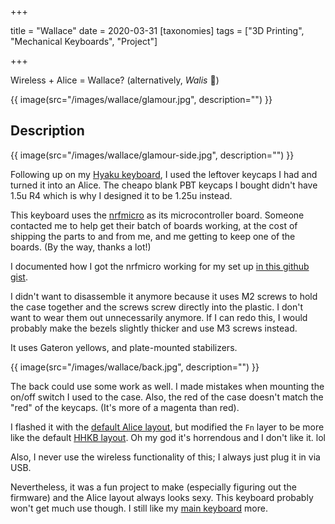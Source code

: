 +++

title = "Wallace"
date = 2020-03-31
[taxonomies]
tags = ["3D Printing", "Mechanical Keyboards", "Project"]

+++

Wireless + Alice = Wallace? (alternatively, *Walis* 🧹)

{{ image(src="/images/wallace/glamour.jpg", description="") }}

<!-- more -->

## Description

{{ image(src="/images/wallace/glamour-side.jpg", description="") }}

Following up on my [Hyaku keyboard](/hyaku-keyboard/), I used the leftover keycaps I had and turned it into an Alice. The cheapo blank PBT keycaps I bought didn't have 1.5u R4 which is why I designed it to be 1.25u instead.

This keyboard uses the [nrfmicro](https://github.com/joric/nrfmicro) as its microcontroller board. Someone contacted me to help get their batch of boards working, at the cost of shipping the parts to and from me, and me getting to keep one of the boards. (By the way, thanks a lot!)

I documented how I got the nrfmicro working for my set up [in this github gist](https://gist.github.com/ramonimbao/46084d633f37828eec351433d4ecaaa7).

I didn't want to disassemble it anymore because it uses M2 screws to hold the case together and the screws screw directly into the plastic. I don't want to wear them out unnecessarily anymore. If I can redo this, I would probably make the bezels slightly thicker and use M3 screws instead.

It uses Gateron yellows, and plate-mounted stabilizers.

{{ image(src="/images/wallace/back.jpg", description="") }}

The back could use some work as well. I made mistakes when mounting the on/off switch I used to the case. Also, the red of the case doesn't match the "red" of the keycaps. (It's more of a magenta than red).

I flashed it with the [default Alice layout](https://github.com/qmk/qmk_firmware/blob/master/keyboards/tgr/alice/keymaps/default/keymap.c), but modified the `Fn` layer to be more like the default [HHKB layout](https://deskthority.net/wiki/images/f/fb/HHKB_Pro_2_-_keyboard_layout_editor_-_final.png). Oh my god it's horrendous and I don't like it. lol

Also, I never use the wireless functionality of this; I always just plug it in via USB.

Nevertheless, it was a fun project to make (especially figuring out the firmware) and the Alice layout always looks sexy. This keyboard probably won't get much use though. I still like my [main keyboard](/kusuguru/) more.
